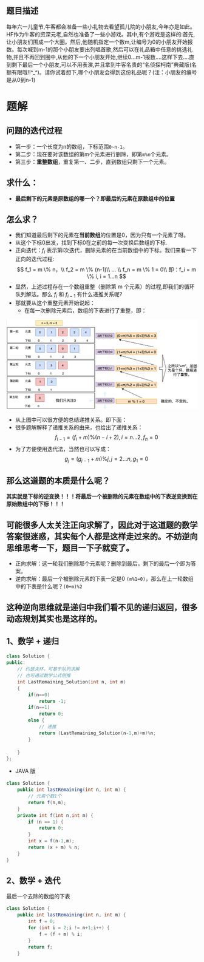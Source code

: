 ## 题目描述
每年六一儿童节,牛客都会准备一些小礼物去看望孤儿院的小朋友,今年亦是如此。HF作为牛客的资深元老,自然也准备了一些小游戏。其中,有个游戏是这样的:首先,让小朋友们围成一个大圈。然后,他随机指定一个数m,让编号为0的小朋友开始报数。每次喊到m-1的那个小朋友要出列唱首歌,然后可以在礼品箱中任意的挑选礼物,并且不再回到圈中,从他的下一个小朋友开始,继续0...m-1报数....这样下去....直到剩下最后一个小朋友,可以不用表演,并且拿到牛客名贵的“名侦探柯南”典藏版(名额有限哦!!^_^)。请你试着想下,哪个小朋友会得到这份礼品呢？(注：小朋友的编号是从0到n-1)

# 题解

## 问题的迭代过程
- 第一步：一个长度为n的数组，下标范围`0~n-1`。
- 第二步：现在要对该数组的第m个元素进行删除，即第`m%n`个元素。
- 第三步：**重整数组**，重复第一、二步，直到数组只剩下一个元素。

## 求什么：
- **最后剩下的元素是原数组的哪一个？即最后的元素在原数组中的位置**
## 怎么求？
- 我们知道最后剩下的元素在**当前数组**的位置是0，因为只有一个元素了呀。
- 从这个下标0出发，找到下标0在之前的每一次变换后数组的下标.
- 正向迭代：$f_i$ 表示第i次迭代，删除元素的在当前数组中的下标。我们来看一下正向的迭代过程:
$$
f_1 = m \% n，\\
f_2 = m \% (n-1)\\
... \\
f_n = m \% 1 = 0\\
即：f_i = m \% i, i = 1...n
$$
- 显然，上述过程存在一个数组重整（删除第 m 个元素）的过程,即我们的循环队列解法。那么 $f_i$ 和 $f_{i-1}$ 有什么递推关系呢?
- 那就要从这个重整元素开始说起：
    - 在每一次删除元素后，数组的下表进行了重整，即：

![](../../images/inter-62-image.png)

- 从上图中可以很方便的总结递推关系。即下面：
- 很多题解解释了递推关系的由来，也给出了递推关系：
$$
f_{i-1} = (f_i + m) \% (n - i + 2), i = n...2, f_n = 0
$$
- 为了方便使用迭代法，当然也可以写成：
$$
g_j = (g_{j-1} + m) \% j, j = 2...n, g_1 = 0
$$

## 那么这道题的本质是什么呢？
**其实就是下标的逆变换！！！将最后一个被删除的元素在数组中的下表逆变换到在原始数组中的下标！！！**
## 可能很多人太关注正向求解了，因此对于这道题的数学答案很迷惑，其实每个人都是这样走过来的。不妨逆向思维思考一下，题目一下子就变了。
- 正向求解：这一轮我们删除那个元素呢？删除到最后，剩下的最后一个即为答案。
- 逆向求解：最后一个被删除元素的下表一定是0 `(m%1=0)`，那么在上一轮数组中的下表是什么呢？`(0+m)%2`
## 这种逆向思维就是递归中我们看不见的递归返回，很多动态规划其实也是这样的。
## 1、数学 + 递归
```cpp
class Solution {
public:
    // 约瑟夫环，可基于队列求解
    // 也可通过数学公式倒推
    int LastRemaining_Solution(int n, int m)
    {
        if(n==0)
            return -1;
        if(n==1)
            return 0;
        else {
            // 递推
            return (LastRemaining_Solution(n-1,m)+m)%n;
        }
            
    }
};
```
- JAVA 版
```java
class Solution {
    public int lastRemaining(int n, int m) {
        // 元素个数1个
        return f(n,m);
    }
    private int f(int n,int m) {
        if (n == 1) {
            return 0;
        }
        int x = f(n-1,m);
        return (x + m) % n;
    }
}
```
## 2、数学 + 迭代
最后一个去除的数组的下表
```Java
class Solution {
    public int lastRemaining(int n, int m) {
        int f = 0;
        for (int i = 2;i != n+1;i++) {
            f = (f + m) % i;
        }
        return f;
    }
```
